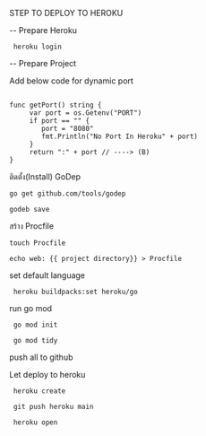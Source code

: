 STEP TO DEPLOY TO HEROKU

-- Prepare Heroku

<code> heroku login </code>

-- Prepare Project

<p>Add below code for dynamic port </p>

<code>
func getPort() string {
     var port = os.Getenv("PORT")
     if port == "" {
        port = "8080"
        fmt.Println("No Port In Heroku" + port)
     }
     return ":" + port // ----> (B)
}
</code>

<p>ติดตั้ง(Install) GoDep</p>
<code>go get github.com/tools/godep</code>

<code>godeb save</code>

<p>สร้าง Procfile</p>

<code>touch Procfile</code>

<code>echo web: {{ project directory}} > Procfile</code>

<p> set default language </p>

<code> heroku buildpacks:set heroku/go  </code>

<p>run go mod</p>

<code> go mod init </code>

<code> go mod tidy </code>

<p> push all to github </p>

<p> Let deploy to heroku </p>

<code> heroku create </code>

<code> git push heroku main </code>

<code> heroku open </code>